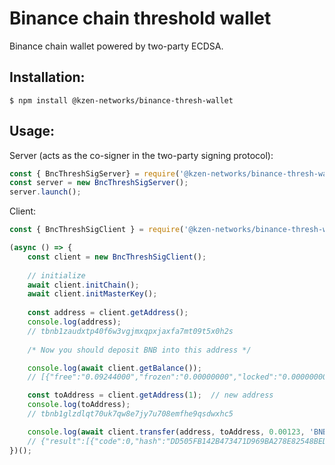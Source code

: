 Binance chain threshold wallet
=====================================
Binance chain wallet powered by two-party ECDSA.

## Installation:
```
$ npm install @kzen-networks/binance-thresh-wallet
```
## Usage:
Server (acts as the co-signer in the two-party signing protocol):
```js
const { BncThreshSigServer} = require('@kzen-networks/binance-thresh-wallet');
const server = new BncThreshSigServer();
server.launch();
```

Client:
```js
const { BncThreshSigClient } = require('@kzen-networks/binance-thresh-wallet');

(async () => {
    const client = new BncThreshSigClient();
    
    // initialize
    await client.initChain();
    await client.initMasterKey();
    
    const address = client.getAddress();
    console.log(address);
    // tbnb1zaudxtp40f6w3vgjmxqpxjaxfa7mt09t5x0h2s
    
    /* Now you should deposit BNB into this address */

    console.log(await client.getBalance());
    // [{"free":"0.09244000","frozen":"0.00000000","locked":"0.00000000","symbol":"BNB"}]

    const toAddress = client.getAddress(1);  // new address
    console.log(toAddress);
    // tbnb1glzdlqt70uk7qw8e7jy7u708emfhe9qsdwxhc5

    console.log(await client.transfer(address, toAddress, 0.00123, 'BNB', 'demo!'));
    // {"result":[{"code":0,"hash":"DD505FB142B473471D969BA278E82548BEDD637FEC3A3ED6350408B34A74DB9E","height":"","log":"Msg 0: ","ok":true}],"status":200}
})();
```